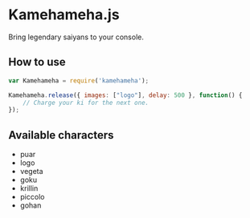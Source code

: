 # Kamehameha.js

Bring legendary saiyans to your console.

## How to use

```js
var Kamehameha = require('kamehameha');

Kamehameha.release({ images: ["logo"], delay: 500 }, function() {
    // Charge your ki for the next one.
});
```


## Available characters

- puar
- logo
- vegeta
- goku
- krillin
- piccolo
- gohan
